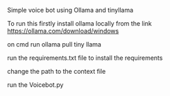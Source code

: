 Simple voice bot using Ollama and tinyllama 

To run this firstly  install ollama locally from the link https://ollama.com/download/windows

on cmd run ollama pull tiny llama 

run the requirements.txt file to install the requirements 

change the path to the context file

run the Voicebot.py 

